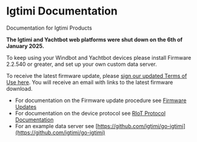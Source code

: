 # Igtimi Documentation

Documentation for Igtimi Products

**The Igtimi and Yachtbot web platforms were shut down on the 6th of January 2025.**

To keep using your Windbot and Yachtbot devices please install Firmware 2.2.540 or greater, and set up your own custom data server.

To receive the latest firmware update, please [sign our updated Terms of Use here](https://riedelcommunications.eu2.adobesign.com/public/esignWidget?wid=CBFCIBAA3AAABLblqZhD0aSXDVXAXlhUPD2YKEciFlDNnwTWVGT6IxkH3kEGQuTh4CIpULQAM-CWI1fVcTQk*). You will receive an email with links to the latest firmware download.

- For documentation on the Firmware update procedure see [Firmware Updates](./YachtBot%20Products/Firmware%20Updates/)
- For documentation on the device protocol see [RIoT Protocol Documentation](./YachtBot%20Products/Riot%20Protocol/)
- For an example data server see [https://github.com/igtimi/go-igtimi](https://github.com/igtimi/go-igtimi)